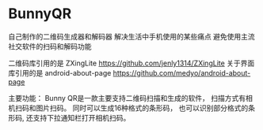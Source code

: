 # BunnyQR
自己制作的二维码生成器和解码器
解决生活中手机使用的某些痛点
避免使用主流社交软件的扫码和解码功能

二维码库引用的是 ZXingLite
https://github.com/jenly1314/ZXingLite
关于界面库引用的是 android-about-page
https://github.com/medyo/android-about-page

主要功能：
Bunny QR是一款主要支持二维码扫描和生成的软件，
扫描方式有相机扫码和图片扫码。
同时可以生成16种格式的条形码，
也可以识别部分格式的条形码,
还支持下拉通知栏打开相机扫码。
